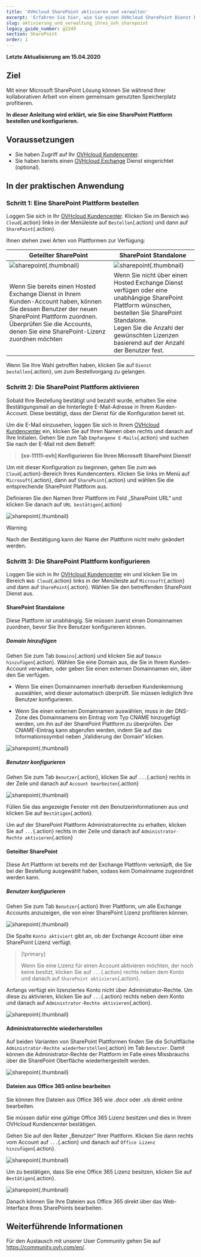 ```yaml
---
title: 'OVHcloud SharePoint aktivieren und verwalten'
excerpt: 'Erfahren Sie hier, wie Sie einen OVHcloud SharePoint Dienst bestellen und konfigurieren'
slug: aktivierung_und_verwaltung_ihres_ovh_sharepoint
legacy_guide_number: g2249
section: SharePoint
order: 1
---
```


**Letzte Aktualisierung am 15.04.2020**

## Ziel

Mit einer Microsoft SharePoint Lösung können Sie während Ihrer kollaborativen Arbeit von einem gemeinsam genutzten Speicherplatz profitieren.

**In dieser Anleitung wird erklärt, wie Sie eine SharePoint Plattform bestellen und konfigurieren.**

## Voraussetzungen

- Sie haben Zugriff auf Ihr [OVHcloud Kundencenter](https://www.ovh.com/auth/?action=gotomanager&from=https://www.ovh.de/&ovhSubsidiary=de).
- Sie haben bereits einen [OVHcloud Exchange](https://www.ovhcloud.com/de/emails/) Dienst eingerichtet (optional).

## In der praktischen Anwendung

### Schritt 1: Eine SharePoint Plattform bestellen

Loggen Sie sich in Ihr [OVHcloud Kundencenter](https://www.ovh.com/auth/?action=gotomanager&from=https://www.ovh.de/&ovhSubsidiary=de). Klicken Sie im Bereich `Web Cloud`{.action} links in der Menüleiste auf `Bestellen`{.action} und dann auf `SharePoint`{.action}.

Ihnen stehen zwei Arten von Plattformen zur Verfügung:

| Geteilter SharePoint                                                                                                                      	| SharePoint Standalone                                                                                                                                                                       	|
|-----------------------------------------------------------------------------------------------------------------------------------------	|---------------------------------------------------------------------------------------------------------------------------------------------------------------------------------------------	|
| ![sharepoint](images/order-manage-sharepoint-02.png){.thumbnail}                                                                        	| ![sharepoint](images/order-manage-sharepoint-03.png){.thumbnail}                                                                                                                            	|
| Wenn Sie bereits einen Hosted Exchange Dienst in Ihrem Kunden-Account haben, können Sie dessen Benutzer der neuen SharePoint Plattform zuordnen. Überprüfen Sie die Accounts, denen Sie eine SharePoint-Lizenz zuordnen möchten 	| Wenn Sie nicht über einen Hosted Exchange Dienst verfügen oder eine unabhängige SharePoint Plattform wünschen, bestellen Sie SharePoint Standalone. <br>Legen Sie die Anzahl der gewünschten Lizenzen basierend auf der Anzahl der Benutzer fest.	|

Wenn Sie Ihre Wahl getroffen haben, klicken Sie auf `Dienst bestellen`{.action}, um zum Bestellvorgang zu gelangen.

### Schritt 2: Die SharePoint Plattform aktivieren

Sobald Ihre Bestellung bestätigt und bezahlt wurde, erhalten Sie eine Bestätigungsmail an die hinterlegte E-Mail-Adresse in Ihrem Kunden-Account. Diese bestätigt, dass der Dienst für die Konfiguration bereit ist.

Um die E-Mail einzusehen, loggen Sie sich in Ihrem [OVHcloud Kundencenter](https://www.ovh.com/auth/?action=gotomanager&from=https://www.ovh.de/&ovhSubsidiary=de) ein, klicken Sie auf Ihren Namen oben rechts und danach auf Ihre Initialen. Gehen Sie zum Tab `Empfangene E-Mails`{.action} und suchen Sie nach der E-Mail mit dem Betreff:

> **\[xx-11111-ovh] Konfigurieren Sie Ihren Microsoft SharePoint Dienst!**

Um mit dieser Konfiguration zu beginnen, gehen Sie zum `Web Cloud`{.action}-Bereich Ihres Kundencenters. Klicken Sie links im Menü auf `Microsoft`{.action}, dann auf `SharePoint`{.action} und wählen Sie die entsprechende SharePoint Plattform aus.

Definieren Sie den Namen Ihrer Plattform im Feld „SharePoint URL“ und klicken Sie danach auf `URL bestätigen`{.action}

![sharepoint](images/order-manage-sharepoint-04.png){.thumbnail}  

> [!warning]
>
> Nach der Bestätigung kann der Name der Plattform nicht mehr geändert werden.

### Schritt 3: Die SharePoint Plattform konfigurieren

Loggen Sie sich in Ihr [OVHcloud Kundencenter](https://www.ovh.com/auth/?action=gotomanager&from=https://www.ovh.de/&ovhSubsidiary=de) ein und klicken Sie im Bereich `Web Cloud`{.action} links in der Menüleiste auf `Microsoft`{.action} und dann auf `SharePoint`{.action}. Wählen Sie den betreffenden SharePoint Dienst aus.

#### **SharePoint Standalone**

Diese Plattform ist unabhängig. Sie müssen zuerst einen Domainnamen zuordnen, bevor Sie Ihre Benutzer konfigurieren können.

##### ***Domain hinzufügen***

Gehen Sie zum Tab `Domains`{.action} und klicken Sie auf `Domain hinzufügen`{.action}. Wählen Sie eine Domain aus, die Sie in Ihrem Kunden-Account verwalten, oder geben Sie einen externen Domainnamen ein, über den Sie verfügen. 

- Wenn Sie einen Domainnamen innerhalb derselben Kundenkennung auswählen, wird dieser automatisch überprüft. Sie müssen lediglich Ihre Benutzer konfigurieren.
 
- Wenn Sie einen externen Domainnamen auswählen, muss in der DNS-Zone des Domainnamens ein Eintrag vom Typ CNAME hinzugefügt werden, um ihn auf der SharePoint Plattform zu überprüfen. Der CNAME-Eintrag kann abgerufen werden, indem Sie auf das Informationssymbol neben „Validierung der Domain“ klicken.

![sharepoint](images/order-manage-sharepoint-05.png){.thumbnail}

##### Benutzer konfigurieren

Gehen Sie zum Tab `Benutzer`{.action}, klicken Sie auf `...`{.action} rechts in der Zeile und danach auf `Account bearbeiten`{.action}

![sharepoint](images/order-manage-sharepoint-06.png){.thumbnail} 

Füllen Sie das angezeigte Fenster mit den Benutzerinformationen aus und klicken Sie auf `Bestätigen`{.action}.

Um auf der SharePoint Plattform Administratorrechte zu erhalten, klicken Sie auf `...`{.action} rechts in der Zeile und danach auf `Administrator-Rechte aktivieren`{.action}

#### **Geteilter SharePoint**

Diese Art Plattform ist bereits mit der Exchange Plattform verknüpft, die Sie bei der Bestellung ausgewählt haben, sodass kein Domainname zugeordnet werden kann.

##### Benutzer konfigurieren

Gehen Sie zum Tab `Benutzer`{.action} Ihrer Plattform, um alle Exchange Accounts anzuzeigen, die von einer SharePoint Lizenz profitieren können.

![sharepoint](images/order-manage-sharepoint-07.png){.thumbnail} 

Die Spalte `Konto aktiviert` gibt an, ob der Exchange Account über eine SharePoint Lizenz verfügt. 

> [!primary]
>
> Wenn Sie eine Lizenz für einen Account aktivieren möchten, der noch keine besitzt, klicken Sie auf `...`{.action} rechts neben dem Konto und danach auf `SharePoint aktivieren`{.action}.

Anfangs verfügt ein lizenziertes Konto nicht über Administrator-Rechte. Um diese zu aktivieren, klicken Sie auf `...`{.action} rechts neben dem Konto und danach auf `Administrator-Rechte aktivieren`{.action}.

![sharepoint](images/order-manage-sharepoint-08.png){.thumbnail} 

#### **Administratorrechte wiederherstellen**

Auf beiden Varianten von SharePoint Plattformen finden Sie die Schaltfläche `Administrator-Rechte wiederherstellen`{.action} im Tab `Benutzer`. Damit können die Administrator-Rechte der Plattform im Falle eines Missbrauchs über die SharePoint Oberfläche wiederhergestellt werden.

![sharepoint](images/order-manage-sharepoint-09.png){.thumbnail}

#### **Dateien aus Office 365 online bearbeiten**

Sie können Ihre Dateien aus Office 365 wie *.docx* oder *.xls* direkt online bearbeiten.

Sie müssen dafür eine gültige Office 365 Lizenz besitzen und dies in Ihrem OVHcloud Kundencenter bestätigen.

Gehen Sie auf den Reiter „Benutzer“ Ihrer Plattform. Klicken Sie dann rechts vom Account auf `...`{.action} und danach auf `Office Lizenz hinzufügen`{.action}.

![sharepoint](images/order-manage-sharepoint-10.png){.thumbnail}

Um zu bestätigen, dass Sie eine Office 365 Lizenz besitzen, klicken Sie auf `Bestätigen`{.action}.

![sharepoint](images/order-manage-sharepoint-11.png){.thumbnail}

Danach können Sie Ihre Dateien aus Office 365 direkt über das Web-Interface Ihres SharePoints bearbeiten.

## Weiterführende Informationen

Für den Austausch mit unserer User Community gehen Sie auf <https://community.ovh.com/en/>.
